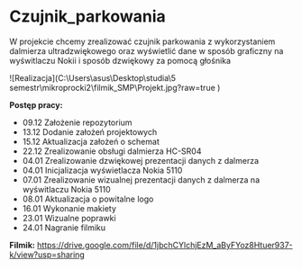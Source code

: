 # Czujnik_parkowania
W projekcie chcemy zrealizować czujnik parkowania z wykorzystaniem dalmierza ultradzwiękowego oraz wyświetlić dane w sposób graficzny na wyświtlaczu Nokii i sposób dzwiękowy za pomocą głośnika

![Realizacja](C:\Users\asus\Desktop\studia\5 semestr\mikroprocki2\filmik_SMP\Projekt.jpg?raw=true )

**Postęp pracy:**
- 09.12  Założenie repozytorium
- 13.12  Dodanie założeń projektowych
- 15.12  Aktualizacja założeń o schemat
- 22.12  Zrealizowanie obsługi dalmierza HC-SR04
- 04.01  Zrealizowanie dzwiękowej prezentacji danych z dalmerza
- 04.01  Inicjalizacja wyświetlacza Nokia 5110
- 07.01  Zrealizowanie wizualnej prezentacji danych z dalmerza na wyświtlaczu Nokia 5110
- 08.01  Aktualizacja o powitalne logo
- 16.01  Wykonanie makiety
- 23.01  Wizualne poprawki 
- 24.01  Nagranie filmiku

**Filmik:**
https://drive.google.com/file/d/1jbchCYlchjEzM_aByFYoz8Htuer937-k/view?usp=sharing
